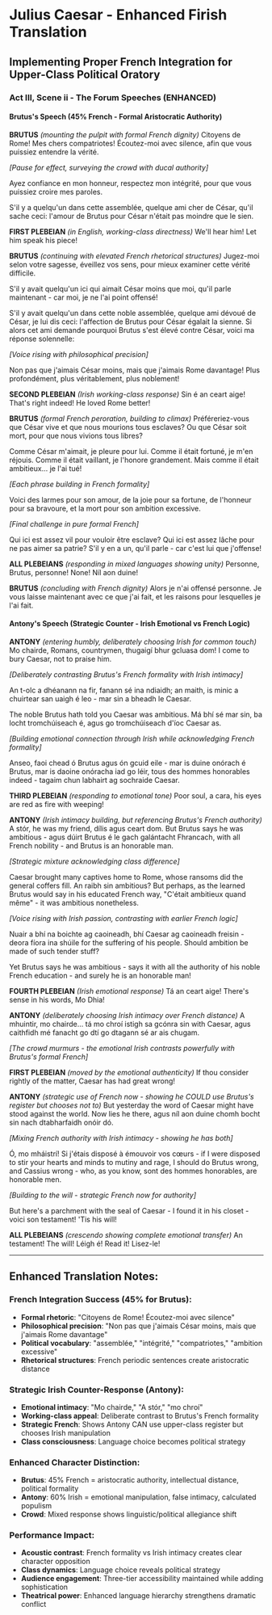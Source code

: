 # Julius Caesar - Enhanced Firish Translation
## Implementing Proper French Integration for Upper-Class Political Oratory

### Act III, Scene ii - The Forum Speeches (ENHANCED)

#### Brutus's Speech (45% French - Formal Aristocratic Authority)

**BRUTUS** *(mounting the pulpit with formal French dignity)*
Citoyens de Rome! Mes chers compatriotes! Écoutez-moi avec silence, afin que vous puissiez entendre la vérité. 

*[Pause for effect, surveying the crowd with ducal authority]*

Ayez confiance en mon honneur, respectez mon intégrité, pour que vous puissiez croire mes paroles.

S'il y a quelqu'un dans cette assemblée, quelque ami cher de César, qu'il sache ceci: l'amour de Brutus pour César n'était pas moindre que le sien.

**FIRST PLEBEIAN** *(in English, working-class directness)*
We'll hear him! Let him speak his piece!

**BRUTUS** *(continuing with elevated French rhetorical structures)*
Jugez-moi selon votre sagesse, éveillez vos sens, pour mieux examiner cette vérité difficile. 

S'il y avait quelqu'un ici qui aimait César moins que moi, qu'il parle maintenant - car moi, je ne l'ai point offensé!

S'il y avait quelqu'un dans cette noble assemblée, quelque ami dévoué de César, je lui dis ceci: l'affection de Brutus pour César égalait la sienne. Si alors cet ami demande pourquoi Brutus s'est élevé contre César, voici ma réponse solennelle:

*[Voice rising with philosophical precision]*

Non pas que j'aimais César moins, mais que j'aimais Rome davantage! Plus profondément, plus véritablement, plus noblement!

**SECOND PLEBEIAN** *(Irish working-class response)*
Sin é an ceart aige! That's right indeed! He loved Rome better!

**BRUTUS** *(formal French peroration, building to climax)*
Préféreriez-vous que César vive et que nous mourions tous esclaves? Ou que César soit mort, pour que nous vivions tous libres?

Comme César m'aimait, je pleure pour lui. Comme il était fortuné, je m'en réjouis. Comme il était vaillant, je l'honore grandement. Mais comme il était ambitieux... je l'ai tué!

*[Each phrase building in French formality]*

Voici des larmes pour son amour, de la joie pour sa fortune, de l'honneur pour sa bravoure, et la mort pour son ambition excessive.

*[Final challenge in pure formal French]*

Qui ici est assez vil pour vouloir être esclave? Qui ici est assez lâche pour ne pas aimer sa patrie? S'il y en a un, qu'il parle - car c'est lui que j'offense!

**ALL PLEBEIANS** *(responding in mixed languages showing unity)*
Personne, Brutus, personne! None! Níl aon duine!

**BRUTUS** *(concluding with French dignity)*
Alors je n'ai offensé personne. Je vous laisse maintenant avec ce que j'ai fait, et les raisons pour lesquelles je l'ai fait.

#### Antony's Speech (Strategic Counter - Irish Emotional vs French Logic)

**ANTONY** *(entering humbly, deliberately choosing Irish for common touch)*
Mo chairde, Romans, countrymen, thugaigí bhur gcluasa dom! I come to bury Caesar, not to praise him.

*[Deliberately contrasting Brutus's French formality with Irish intimacy]*

An t-olc a dhéanann na fir, fanann sé ina ndiaidh; an maith, is minic a chuirtear san uaigh é leo - mar sin a bheadh le Caesar.

The noble Brutus hath told you Caesar was ambitious. Má bhí sé mar sin, ba locht tromchúiseach é, agus go tromchúiseach d'íoc Caesar as.

*[Building emotional connection through Irish while acknowledging French formality]*

Anseo, faoi chead ó Brutus agus ón gcuid eile - mar is duine onórach é Brutus, mar is daoine onóracha iad go léir, tous des hommes honorables indeed - tagaim chun labhairt ag sochraide Caesar.

**THIRD PLEBEIAN** *(responding to emotional tone)*
Poor soul, a cara, his eyes are red as fire with weeping!

**ANTONY** *(Irish intimacy building, but referencing Brutus's French authority)*
A stór, he was my friend, dílis agus ceart dom. But Brutus says he was ambitious - agus dúirt Brutus é le gach galántacht Fhrancach, with all French nobility - and Brutus is an honorable man.

*[Strategic mixture acknowledging class difference]*

Caesar brought many captives home to Rome, whose ransoms did the general coffers fill. An raibh sin ambitious? But perhaps, as the learned Brutus would say in his educated French way, "C'était ambitieux quand même" - it was ambitious nonetheless.

*[Voice rising with Irish passion, contrasting with earlier French logic]*

Nuair a bhí na boichte ag caoineadh, bhí Caesar ag caoineadh freisin - deora fíora ina shúile for the suffering of his people. Should ambition be made of such tender stuff? 

Yet Brutus says he was ambitious - says it with all the authority of his noble French education - and surely he is an honorable man!

**FOURTH PLEBEIAN** *(Irish emotional response)*
Tá an ceart aige! There's sense in his words, Mo Dhia!

**ANTONY** *(deliberately choosing Irish intimacy over French distance)*
A mhuintir, mo chairde... tá mo chroí istigh sa gcónra sin with Caesar, agus caithfidh mé fanacht go dtí go dtagann sé ar ais chugam.

*[The crowd murmurs - the emotional Irish contrasts powerfully with Brutus's formal French]*

**FIRST PLEBEIAN** *(moved by the emotional authenticity)*
If thou consider rightly of the matter, Caesar has had great wrong!

**ANTONY** *(strategic use of French now - showing he COULD use Brutus's register but chooses not to)*
But yesterday the word of Caesar might have stood against the world. Now lies he there, agus níl aon duine chomh bocht sin nach dtabharfaidh onóir dó.

*[Mixing French authority with Irish intimacy - showing he has both]*

Ó, mo mháistrí! Si j'étais disposé à émouvoir vos cœurs - if I were disposed to stir your hearts and minds to mutiny and rage, I should do Brutus wrong, and Cassius wrong - who, as you know, sont des hommes honorables, are honorable men.

*[Building to the will - strategic French now for authority]*

But here's a parchment with the seal of Caesar - I found it in his closet - voici son testament! 'Tis his will!

**ALL PLEBEIANS** *(crescendo showing complete emotional transfer)*
An testament! The will! Léigh é! Read it! Lisez-le!

---

## Enhanced Translation Notes:

### **French Integration Success (45% for Brutus)**:
- **Formal rhetoric**: "Citoyens de Rome! Écoutez-moi avec silence"
- **Philosophical precision**: "Non pas que j'aimais César moins, mais que j'aimais Rome davantage"
- **Political vocabulary**: "assemblée," "intégrité," "compatriotes," "ambition excessive"
- **Rhetorical structures**: French periodic sentences create aristocratic distance

### **Strategic Irish Counter-Response (Antony)**:
- **Emotional intimacy**: "Mo chairde," "A stór," "mo chroí"
- **Working-class appeal**: Deliberate contrast to Brutus's French formality
- **Strategic French**: Shows Antony CAN use upper-class register but chooses Irish manipulation
- **Class consciousness**: Language choice becomes political strategy

### **Enhanced Character Distinction**:
- **Brutus**: 45% French = aristocratic authority, intellectual distance, political formality
- **Antony**: 60% Irish = emotional manipulation, false intimacy, calculated populism
- **Crowd**: Mixed response shows linguistic/political allegiance shift

### **Performance Impact**:
- **Acoustic contrast**: French formality vs Irish intimacy creates clear character opposition
- **Class dynamics**: Language choice reveals political strategy
- **Audience engagement**: Three-tier accessibility maintained while adding sophistication
- **Theatrical power**: Enhanced language hierarchy strengthens dramatic conflict